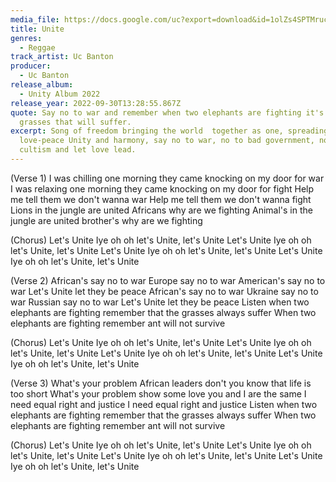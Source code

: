 ```yaml
---
media_file: https://docs.google.com/uc?export=download&id=1olZs4SPTMruc5sVZTjDSgpuqQukDX8Ox
title: Unite
genres:
  - Reggae
track_artist: Uc Banton
producer:
  - Uc Banton
release_album:
  - Unity Album 2022
release_year: 2022-09-30T13:28:55.867Z
quote: Say no to war and remember when two elephants are fighting it's the
  grasses that will suffer.
excerpt: Song of freedom bringing the world  together as one, spreading
  love-peace Unity and harmony, say no to war, no to bad government, no to
  cultism and let love lead.
---
```

(Verse 1)
I was chilling one morning they came knocking on my door for war
I was relaxing one morning they came knocking on my door for fight
Help me tell them we don't wanna war
Help me tell them we don't wanna fight
Lions in the jungle are united Africans why are we fighting
Animal's in the jungle are united brother's why are we fighting



(Chorus)
Let's Unite Iye oh oh let's Unite, let's Unite
Let's Unite Iye oh oh let's Unite, let's Unite
Let's Unite Iye oh oh let's Unite, let's Unite
Let's Unite Iye oh oh let's Unite, let's Unite



(Verse 2)
African's say no to war
Europe say no to war
American's say no to war
Let's Unite let they be peace
African's say no to war
Ukraine say no to war
Russian say no to war
Let's Unite let they be peace
Listen when two elephants are fighting remember that the grasses always suffer
When two elephants are fighting remember ant will not survive




(Chorus)
Let's Unite Iye oh oh let's Unite, let's Unite
Let's Unite Iye oh oh let's Unite, let's Unite
Let's Unite Iye oh oh let's Unite, let's Unite
Let's Unite Iye oh oh let's Unite, let's Unite



(Verse 3)
What's your problem African leaders don't you know that life is too short
What's your problem show some love you and I are the same
I need equal right and justice
I need equal right and justice
Listen when two elephants are fighting remember that the grasses always suffer
When two elephants are fighting remember ant will not survive




(Chorus)
Let's Unite Iye oh oh let's Unite, let's Unite
Let's Unite Iye oh oh let's Unite, let's Unite
Let's Unite Iye oh oh let's Unite, let's Unite
Let's Unite Iye oh oh let's Unite, let's Unite

